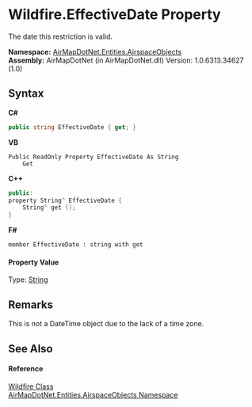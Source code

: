 # Wildfire.EffectiveDate Property 
 

The date this restriction is valid.

**Namespace:**&nbsp;<a href="N_AirMapDotNet_Entities_AirspaceObjects">AirMapDotNet.Entities.AirspaceObjects</a><br />**Assembly:**&nbsp;AirMapDotNet (in AirMapDotNet.dll) Version: 1.0.6313.34627 (1.0)

## Syntax

**C#**<br />
``` C#
public string EffectiveDate { get; }
```

**VB**<br />
``` VB
Public ReadOnly Property EffectiveDate As String
	Get
```

**C++**<br />
``` C++
public:
property String^ EffectiveDate {
	String^ get ();
}
```

**F#**<br />
``` F#
member EffectiveDate : string with get

```


#### Property Value
Type: <a href="http://msdn2.microsoft.com/en-us/library/s1wwdcbf" target="_blank">String</a>

## Remarks
This is not a DateTime object due to the lack of a time zone.

## See Also


#### Reference
<a href="T_AirMapDotNet_Entities_AirspaceObjects_Wildfire">Wildfire Class</a><br /><a href="N_AirMapDotNet_Entities_AirspaceObjects">AirMapDotNet.Entities.AirspaceObjects Namespace</a><br />